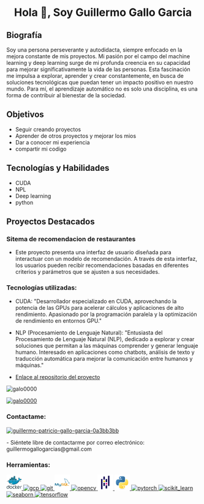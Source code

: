 <h1 align="center">Hola 👋, Soy Guillermo Gallo Garcia</h1>

## Biografía

Soy una persona perseverante y autodidacta, siempre enfocado en la mejora constante de mis proyectos. Mi pasión por el campo del machine learning y deep learning surge de mi profunda creencia en su capacidad para mejorar significativamente la vida de las personas. Esta fascinación me impulsa a explorar, aprender y crear constantemente, en busca de soluciones tecnológicas que puedan tener un impacto positivo en nuestro mundo. Para mí, el aprendizaje automático no es solo una disciplina, es una forma de contribuir al bienestar de la sociedad. 

## Objetivos

- Seguir creando proyectos
- Aprender de otros proyectos y mejorar los mios
- Dar a conocer mi experiencia
- compartir mi codigo
  

## Tecnologías y Habilidades

- CUDA
- NPL
- Deep learning
- python

## Proyectos Destacados

### Sitema de recomendacion de restaurantes

- Este proyecto presenta una interfaz de usuario diseñada para interactuar con un modelo de recomendación. A través de esta interfaz, los usuarios pueden recibir recomendaciones basadas en diferentes criterios y parámetros que se ajusten a sus necesidades.
  
### Tecnologías utilizadas:
- CUDA: "Desarrollador especializado en CUDA, aprovechando la potencia de las GPUs para acelerar cálculos y aplicaciones de alto rendimiento. Apasionado por la programación paralela y la optimización de rendimiento en entornos GPU."

- NLP (Procesamiento de Lenguaje Natural): "Entusiasta del Procesamiento de Lenguaje Natural (NLP), dedicado a explorar y crear soluciones que permitan a las máquinas comprender y generar lenguaje humano. Interesado en aplicaciones como chatbots, análisis de texto y traducción automática para mejorar la comunicación entre humanos y máquinas."

- </a> </p>
  [Enlace al repositorio del proyecto](https://github.com/G08-PT02/google-yelp08)


<p align="left"> <img src="https://komarev.com/ghpvc/?username=galo0000&label=Profile%20views&color=0e75b6&style=flat" alt="galo0000" /> </p>

<p align="left"> <a href="https://github.com/ryo-ma/github-profile-trophy"><img src="https://github-profile-trophy.vercel.app/?username=galo0000" alt="galo0000" /></a> </p>

<h3 align="left">Contactame:</h3>
<p align="left">
<a href="https://linkedin.com/in/guillermo-patricio-gallo-garcia-0a3bb3bb" target="blank"><img align="center" src="https://raw.githubusercontent.com/rahuldkjain/github-profile-readme-generator/master/src/images/icons/Social/linked-in-alt.svg" alt="guillermo-patricio-gallo-garcia-0a3bb3bb" height="30" width="40" /></a>
</p>
- Siéntete libre de contactarme por correo electrónico: guillermogallogarcias@gmail.com


### Herramientas:

<p align="left"> <a href="https://www.docker.com/" target="_blank" rel="noreferrer"> <img src="https://raw.githubusercontent.com/devicons/devicon/master/icons/docker/docker-original-wordmark.svg" alt="docker" width="40" height="40"/> </a> <a href="https://cloud.google.com" target="_blank" rel="noreferrer"> <img src="https://www.vectorlogo.zone/logos/google_cloud/google_cloud-icon.svg" alt="gcp" width="40" height="40"/> </a> <a href="https://git-scm.com/" target="_blank" rel="noreferrer"> <img src="https://www.vectorlogo.zone/logos/git-scm/git-scm-icon.svg" alt="git" width="40" height="40"/> </a> <a href="https://www.mysql.com/" target="_blank" rel="noreferrer"> <img src="https://raw.githubusercontent.com/devicons/devicon/master/icons/mysql/mysql-original-wordmark.svg" alt="mysql" width="40" height="40"/> </a> <a href="https://opencv.org/" target="_blank" rel="noreferrer"> <img src="https://www.vectorlogo.zone/logos/opencv/opencv-icon.svg" alt="opencv" width="40" height="40"/> </a> <a href="https://pandas.pydata.org/" target="_blank" rel="noreferrer"> <img src="https://raw.githubusercontent.com/devicons/devicon/2ae2a900d2f041da66e950e4d48052658d850630/icons/pandas/pandas-original.svg" alt="pandas" width="40" height="40"/> </a> <a href="https://www.python.org" target="_blank" rel="noreferrer"> <img src="https://raw.githubusercontent.com/devicons/devicon/master/icons/python/python-original.svg" alt="python" width="40" height="40"/> </a> <a href="https://pytorch.org/" target="_blank" rel="noreferrer"> <img src="https://www.vectorlogo.zone/logos/pytorch/pytorch-icon.svg" alt="pytorch" width="40" height="40"/> </a> <a href="https://scikit-learn.org/" target="_blank" rel="noreferrer"> <img src="https://upload.wikimedia.org/wikipedia/commons/0/05/Scikit_learn_logo_small.svg" alt="scikit_learn" width="40" height="40"/> </a> <a href="https://seaborn.pydata.org/" target="_blank" rel="noreferrer"> <img src="https://seaborn.pydata.org/_images/logo-mark-lightbg.svg" alt="seaborn" width="40" height="40"/> </a> <a href="https://www.tensorflow.org" target="_blank" rel="noreferrer"> <img src="https://www.vectorlogo.zone/logos/tensorflow/tensorflow-icon.svg" alt="tensorflow" width="40" height="40"/> </a> </p>
